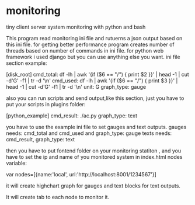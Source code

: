 # monitoring
tiny client server system monitoring with python and bash

This program read monitoring ini file and rutuerns a json output based on this ini file. for getting better performance 
program creates number of threads based on number of commands in ini file.
for python web framework i used django but you can use anything else you want. ini file section example:

[disk_root]
cmd_total: df -lh | awk '{if ($6 == "/") { print $2 }}' | head -1 | cut -d'G' -f1 | tr -d '\n'
cmd_used: df -lh | awk '{if ($6 == "/") { print $3 }}' | head -1 | cut -d'G' -f1 | tr -d '\n'
unit: G
graph_type: gauge

also you can run scripts and send output,like this section, just you have to put your scripts in plugins folder:

[python_example]
cmd_result: ./ac.py 
graph_type: text

you have to use the example ini file to set gauges and text outputs.
gauges needs: cmd_total and cmd_used and graph_type: gauge
texts needs: cmd_result, graph_type: text

then you have to put fontend folder on your monitoring statiton , and you have to set the ip and name of you monitored
system in index.html nodes variable:

var nodes=[{name:'local', url:'http://localhost:8001/1234567'}]

it will create highchart graph for gauges and text blocks for text outputs.

It will create tab to each node to monitor it.
